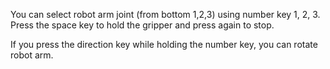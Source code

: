 You can select robot arm joint (from bottom 1,2,3) using number key 1, 2, 3.
Press the space key to hold the gripper and press again to stop.

If you press the direction key while holding the number key, you can rotate robot arm.
